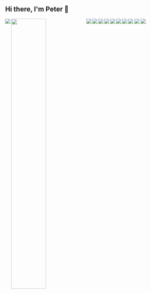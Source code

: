 ## Hi there, I'm Peter 👋

<img align='left' src='https://github-readme-stats.vercel.app/api?username=sirofwalls&show_icons=true&theme=vision-friendly-dark' />
<img align='left' width='47%' src='https://github-readme-stats.vercel.app/api/top-langs/?username=sirofwalls&layout=compact' />


<img align='left' src='https://img.shields.io/badge/NPM-%23000000.svg?style=for-the-badge&logo=npm&logoColor=white' />
<img align='left' src='https://img.shields.io/badge/node.js-6DA55F?style=for-the-badge&logo=node.js&logoColor=white' />
<img align='left' src='https://img.shields.io/badge/react-%2320232a.svg?style=for-the-badge&logo=react&logoColor=%2361DAFB' />
<img src='https://img.shields.io/badge/redux-%23593d88.svg?style=for-the-badge&logo=redux&logoColor=white' />


<img align='left' src='https://img.shields.io/badge/MongoDB-%234ea94b.svg?style=for-the-badge&logo=mongodb&logoColor=white' />
<img align='left' src='https://img.shields.io/badge/MariaDB-003545?style=for-the-badge&logo=mariadb&logoColor=white' />
<img align='left' src='https://img.shields.io/badge/mysql-%2300f.svg?style=for-the-badge&logo=mysql&logoColor=white' />
<img src='https://img.shields.io/badge/docker-%230db7ed.svg?style=for-the-badge&logo=docker&logoColor=white' />


<img align='left' src='https://img.shields.io/badge/Cloudflare-F38020?style=for-the-badge&logo=Cloudflare&logoColor=white' />
<img src='https://img.shields.io/badge/DigitalOcean-%230167ff.svg?style=for-the-badge&logo=digitalOcean&logoColor=white' />

